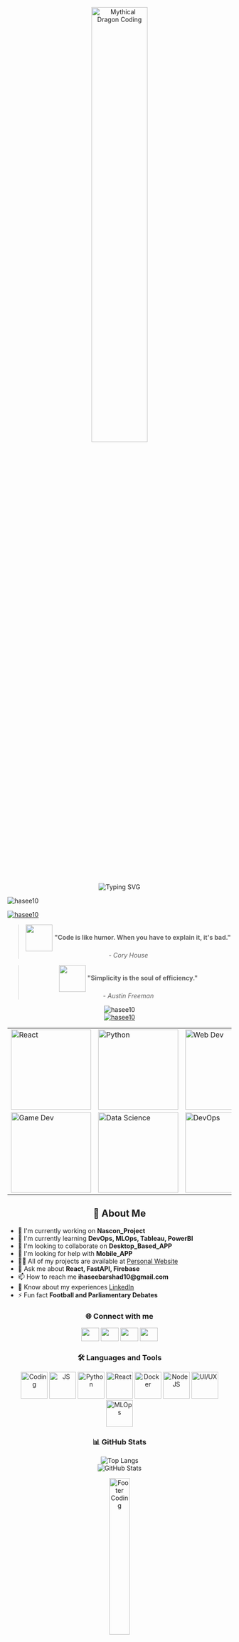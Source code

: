 <!-- Animated Banner (Use iframe for Lottie or upload a GIF instead) -->
<p align="center">
  <img src="https://media.giphy.com/media/qgQUggAC3Pfv687qPC/giphy.gif" width="50%" alt="Mythical Dragon Coding" />
</p>

<p align="center">
  <img src="https://readme-typing-svg.demolab.com?font=Fira+Code&size=36&pause=1000&color=2D6CDF&center=true&vCenter=true&width=900&lines=Hi+%F0%9F%91%8B%2C+I'm+Haseeb+Arshad!;ML+%7C+Web+%7C+Game+Dev+Enthusiast;React%2C+Python%2C+UI%2FUX+Lover;Let's+Build+Something+Awesome!;Passionate+Data+Scientist" alt="Typing SVG" />
</p>


<p align="left"> <img src="https://komarev.com/ghpvc/?username=hasee10&label=Profile%20views&color=0e75b6&style=flat" alt="hasee10" /> </p>

<p align="left"> <a href="https://github.com/ryo-ma/github-profile-trophy"><img src="https://github-profile-trophy.vercel.app/?username=hasee10" alt="hasee10" /></a> </p>


<!-- Quotes Section -->
<blockquote align="center">
  <img src="https://media.giphy.com/media/3o7aD2saalBwwftBIY/giphy.gif" width="60" style="vertical-align:middle;" />
  <b>"Code is like humor. When you have to explain it, it's bad."</b>
  <br/>
  <i>- Cory House</i>
</blockquote>

<blockquote align="center">
  <img src="https://media.giphy.com/media/26ufnwz3wDUli7GU0/giphy.gif" width="60" style="vertical-align:middle;" />
  <b>"Simplicity is the soul of efficiency."</b>
  <br/>
  <i>- Austin Freeman</i>
</blockquote>

<!-- Profile Views and Trophies -->
<p align="center">
  <img src="https://komarev.com/ghpvc/?username=hasee10&label=Profile%20views&color=0e75b6&style=flat" alt="hasee10" />
  <br/>
  <a href="https://github.com/ryo-ma/github-profile-trophy"><img src="https://github-profile-trophy.vercel.app/?username=hasee10" alt="hasee10" /></a>
</p>

<!-- GIF Grid Section -->
<table align="center">
  <tr>
    <td><img src="https://media.giphy.com/media/LMt9638dO8dftAjtco/giphy.gif" width="180" alt="React"/></td>
    <td><img src="https://media.giphy.com/media/KAq5w47R9rmTuvWOWa/giphy.gif" width="180" alt="Python"/></td>
    <td><img src="https://media.giphy.com/media/IdyAQJVN2kVPNUrojM/giphy.gif" width="180" alt="Web Dev"/></td>
    <td><img src="https://media.giphy.com/media/13HgwGsXF0aiGY/giphy.gif" width="180" alt="UI/UX"/></td>
  </tr>
  <tr>
    <td><img src="https://media.giphy.com/media/2A75RyXVzzSI2bx4Gj/giphy.gif" width="180" alt="Game Dev"/></td>
    <td><img src="https://media.giphy.com/media/3o7TKtnuHOHHUjR38Y/giphy.gif" width="180" alt="Data Science"/></td>
    <td><img src="https://media.giphy.com/media/du3J3cXyzhj75IOgvA/giphy.gif" width="180" alt="DevOps"/></td>
    <td><img src="https://media.giphy.com/media/26ufdipQqU2lhNA4g/giphy.gif" width="180" alt="MLOps"/></td>
  </tr>
</table>

<!-- About Me Section -->
<h2 align="center">🚀 About Me</h2>
<ul>
  <li>🔭 I'm currently working on <b>Nascon_Project</b></li>
  <li>🌱 I'm currently learning <b>DevOps, MLOps, Tableau, PowerBI</b></li>
  <li>👯 I'm looking to collaborate on <b>Desktop_Based_APP</b></li>
  <li>🤝 I'm looking for help with <b>Mobile_APP</b></li>
  <li>👨‍💻 All of my projects are available at <a href="https://hasee10.github.io/Personal_Website/">Personal Website</a></li>
  <li>💬 Ask me about <b>React, FastAPI, Firebase</b></li>
  <li>📫 How to reach me <b>ihaseebarshad10@gmail.com</b></li>
  <li>📄 Know about my experiences <a href="https://www.linkedin.com/in/haseeb-arshad-09881b347">LinkedIn</a></li>
  <li>⚡ Fun fact <b>Football and Parliamentary Debates</b></li>
</ul>

<!-- Socials Section -->
<h3 align="center">🌐 Connect with me</h3>
<p align="center">
  <a href="https://twitter.com/hase60135" target="blank"><img src="https://raw.githubusercontent.com/rahuldkjain/github-profile-readme-generator/master/src/images/icons/Social/twitter.svg" height="30" width="40" /></a>
  <a href="https://linkedin.com/in/haseeb-arshad-09881b347" target="blank"><img src="https://raw.githubusercontent.com/rahuldkjain/github-profile-readme-generator/master/src/images/icons/Social/linked-in-alt.svg" height="30" width="40" /></a>
  <a href="https://instagram.com/ihaseebarshad10" target="blank"><img src="https://raw.githubusercontent.com/rahuldkjain/github-profile-readme-generator/master/src/images/icons/Social/instagram.svg" height="30" width="40" /></a>
  <a href="https://www.hackerrank.com/ihaseebarshad10" target="blank"><img src="https://raw.githubusercontent.com/rahuldkjain/github-profile-readme-generator/master/src/images/icons/Social/hackerrank.svg" height="30" width="40" /></a>
</p>

<!-- Languages and Tools Section with GIFs -->
<h3 align="center">🛠️ Languages and Tools</h3>
<p align="center">
  <img src="https://media.giphy.com/media/fsEaZldNC8A1PJ3mwp/giphy.gif" width="60" alt="Coding"/>
  <img src="https://media.giphy.com/media/ln7z2eWriiQAllfVcn/giphy.gif" width="60" alt="JS"/>
  <img src="https://media.giphy.com/media/Sr8xDpMwVKOHUWDVRD/giphy.gif" width="60" alt="Python"/>
  <img src="https://media.giphy.com/media/XAxylRMCdpbEWUAvr8/giphy.gif" width="60" alt="React"/>
  <img src="https://media.giphy.com/media/2IudUHdI075HL02Pkk/giphy.gif" width="60" alt="Docker"/>
  <img src="https://media.giphy.com/media/3o7bu3XilJ5BOiSGic/giphy.gif" width="60" alt="NodeJS"/>
  <img src="https://media.giphy.com/media/13HgwGsXF0aiGY/giphy.gif" width="60" alt="UI/UX"/>
  <img src="https://media.giphy.com/media/26ufdipQqU2lhNA4g/giphy.gif" width="60" alt="MLOps"/>
</p>

<!-- Stats Section -->
<h3 align="center">📊 GitHub Stats</h3>
<p align="center">
  <img src="https://github-readme-stats.vercel.app/api/top-langs?username=hasee10&show_icons=true&locale=en&layout=compact" alt="Top Langs" />
  <br/>
  <img src="https://github-readme-stats.vercel.app/api?username=hasee10&show_icons=true&locale=en" alt="GitHub Stats" />
</p>

<!-- Footer GIF -->
<p align="center">
  <img src="https://media.giphy.com/media/3oEjI6SIIHBdRxXI40/giphy.gif" width="30%" alt="Footer Coding" />
</p>

